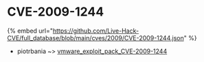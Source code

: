 # CVE-2009-1244
{% embed url="https://github.com/Live-Hack-CVE/full_database/blob/main/cves/2009/CVE-2009-1244.json" %}

* piotrbania ~> [vmware_exploit_pack_CVE-2009-1244](https://www.alice-snow.ru/2009/database/cve-2009-1244/vmware_exploit_pack_cve-2009-1244-piotrbania)